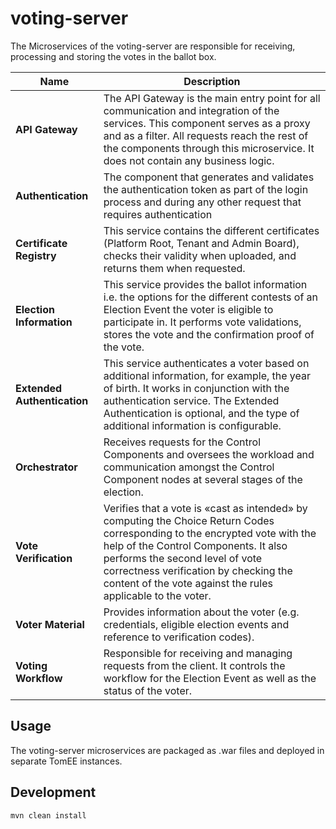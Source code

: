 # voting-server
The Microservices of the voting-server are responsible for receiving, processing and storing the votes in the ballot box.

| Name     | Description    | 
| --------|---------|
| **API Gateway**  | The API Gateway is the main entry point for all communication and integration of the services. This component serves as a proxy and as a filter. All requests reach the rest of the components through this microservice. It does not contain any business logic.    |
| **Authentication** | The component that generates and validates the authentication token as part of the login process and during any other request that requires authentication |
| **Certificate Registry** | This service contains the different certificates (Platform Root, Tenant and Admin Board), checks their validity when uploaded, and returns them when requested.  |
| **Election Information** | This service provides the ballot information i.e. the options for the different contests of an Election Event the voter is eligible to participate in. It performs vote validations, stores the vote and the confirmation proof of the vote. |
| **Extended Authentication** | This service authenticates a voter based on additional information, for example, the year of birth. It works in conjunction with the authentication service. The Extended Authentication is optional, and the type of additional information is configurable.  |
| **Orchestrator** | Receives requests for the Control Components and oversees the workload and communication amongst the Control Component nodes at several stages of the election. |
| **Vote Verification** | Verifies that a vote is «cast as intended» by computing the Choice Return Codes corresponding to the encrypted vote with the help of the Control Components. It also performs the second level of vote correctness verification by checking the content of the vote against the rules applicable to the voter. |
| **Voter Material** | Provides information about the voter (e.g. credentials, eligible election events and reference to verification codes). |
| **Voting Workflow** | Responsible for receiving and managing requests from the client. It controls the workflow for the Election Event as well as the status of the voter. |


## Usage
The voting-server microservices are packaged as .war files and deployed in separate TomEE instances.

## Development

```
mvn clean install
```
